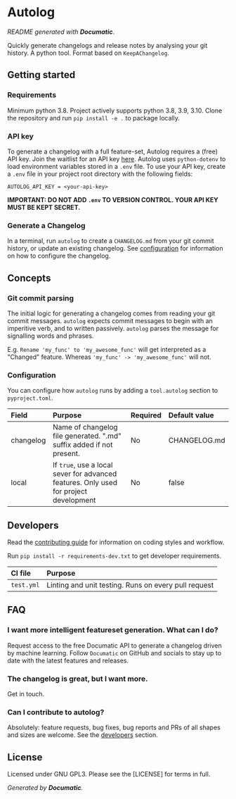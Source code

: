 # Autolog

_README generated with **Documatic**_.

Quickly generate changelogs
and release notes
by analysing your git history.
A python tool.
Format based on `KeepAChangelog`.

## Getting started

### Requirements

Minimum python 3.8.
Project actively supports python 3.8,
3.9,
3.10.
Clone the repository
and run `pip install -e .`
to package locally.

### API key

To generate a changelog
with a full feature-set,
Autolog requires a (free)
API key.
Join the waitlist
for an API key [here](https://www.documatic.com).
Autolog uses `python-dotenv`
to load environment variables
stored in a `.env` file.
To use your API key,
create a `.env` file
in your project root directory
with the following fields:

```
AUTOLOG_API_KEY = <your-api-key>
```

**IMPORTANT: DO NOT ADD `.env` TO VERSION CONTROL.
YOUR API KEY MUST BE KEPT SECRET.**


### Generate a Changelog

In a terminal,
run `autolog`
to create
a `CHANGELOG.md`
from your git commit history,
or update an existing changelog.
See [configuration](#configuration)
for information on how to configure
the changelog.

## Concepts

### Git commit parsing

The initial logic for generating a changelog
comes from reading
your git commit messages.
`autolog`
expects
commit messages to begin with an imperitive verb,
and to written passively.
`autolog` parses the message for signalling words
and phrases.

E.g. `Rename 'my_func' to 'my_awesome_func'`
will get interpreted as a "Changed" feature.
Whereas `'my_func' -> 'my_awesome_func'`
will not.

### Configuration

You can configure how `autolog` runs
by adding a `tool.autolog` section
to `pyproject.toml`.

| Field | Purpose | Required | Default value |
|:------|:--------|:---------|:--------------|
| changelog | Name of changelog file generated. ".md" suffix added if not present. | No | CHANGELOG.md |
| local | If `true`, use a local sever for advanced features. Only used for project development | No | false |

## Developers

Read the [contributing guide](CONTRIBUTING.md)
for information on coding styles
and workflow.

Run `pip install -r requirements-dev.txt`
to get developer requirements.

| CI file | Purpose |
|:--------|:--------|
| `test.yml` | Linting and unit testing. Runs on every pull request |

## FAQ

### I want more intelligent featureset generation. What can I do?

Request access to the free Documatic API
to generate a changelog
driven by machine learning.
Follow `Documatic` on GitHub
and socials
to stay up to date
with the latest features
and releases.

### The changelog is great, but I want more.

Get in touch.

### Can I contribute to autolog?

Absolutely:
feature requests,
bug fixes,
bug reports
and PRs of all shapes and sizes
are welcome.
See the [developers](#developers)
section.

## License

Licensed under GNU GPL3.
Please see the [LICENSE]
for terms in full.

_Generated by **Documatic**._
